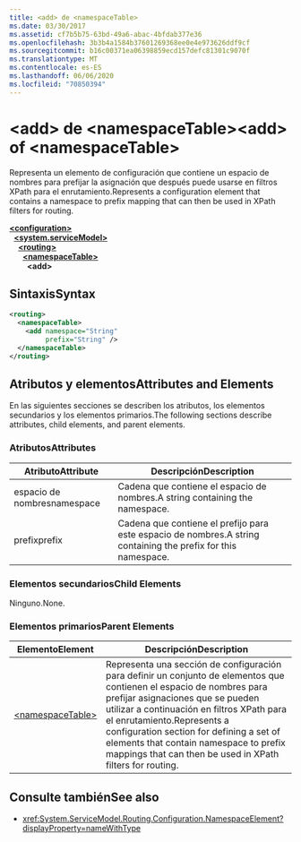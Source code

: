 ```yaml
---
title: <add> de <namespaceTable>
ms.date: 03/30/2017
ms.assetid: cf7b5b75-63bd-49a6-abac-4bfdab377e36
ms.openlocfilehash: 3b3b4a1584b37601269368ee0e4e973626ddf9cf
ms.sourcegitcommit: b16c00371ea06398859ecd157defc81301c9070f
ms.translationtype: MT
ms.contentlocale: es-ES
ms.lasthandoff: 06/06/2020
ms.locfileid: "70850394"
---
```

# <a name="add-of-namespacetable"></a><span data-ttu-id="6ad82-102">\<add> de \<namespaceTable></span><span class="sxs-lookup"><span data-stu-id="6ad82-102">\<add> of \<namespaceTable></span></span>
<span data-ttu-id="6ad82-103">Representa un elemento de configuración que contiene un espacio de nombres para prefijar la asignación que después puede usarse en filtros XPath para el enrutamiento.</span><span class="sxs-lookup"><span data-stu-id="6ad82-103">Represents a configuration element that contains a namespace to prefix mapping that can then be used in XPath filters for routing.</span></span>  
  
[**\<configuration>**](../configuration-element.md)\
&nbsp;&nbsp;[**\<system.serviceModel>**](system-servicemodel.md)\
&nbsp;&nbsp;&nbsp;&nbsp;[**\<routing>**](routing.md)\
&nbsp;&nbsp;&nbsp;&nbsp;&nbsp;&nbsp;[**\<namespaceTable>**](namespacetable.md)\
&nbsp;&nbsp;&nbsp;&nbsp;&nbsp;&nbsp;&nbsp;&nbsp;**\<add>**  
  
## <a name="syntax"></a><span data-ttu-id="6ad82-104">Sintaxis</span><span class="sxs-lookup"><span data-stu-id="6ad82-104">Syntax</span></span>  
  
```xml  
<routing>
  <namespaceTable>
    <add namespace="String"
         prefix="String" />
  </namespaceTable>
</routing>
```  
  
## <a name="attributes-and-elements"></a><span data-ttu-id="6ad82-105">Atributos y elementos</span><span class="sxs-lookup"><span data-stu-id="6ad82-105">Attributes and Elements</span></span>  
 <span data-ttu-id="6ad82-106">En las siguientes secciones se describen los atributos, los elementos secundarios y los elementos primarios.</span><span class="sxs-lookup"><span data-stu-id="6ad82-106">The following sections describe attributes, child elements, and parent elements.</span></span>  
  
### <a name="attributes"></a><span data-ttu-id="6ad82-107">Atributos</span><span class="sxs-lookup"><span data-stu-id="6ad82-107">Attributes</span></span>  
  
|<span data-ttu-id="6ad82-108">Atributo</span><span class="sxs-lookup"><span data-stu-id="6ad82-108">Attribute</span></span>|<span data-ttu-id="6ad82-109">Descripción</span><span class="sxs-lookup"><span data-stu-id="6ad82-109">Description</span></span>|  
|---------------|-----------------|  
|<span data-ttu-id="6ad82-110">espacio de nombres</span><span class="sxs-lookup"><span data-stu-id="6ad82-110">namespace</span></span>|<span data-ttu-id="6ad82-111">Cadena que contiene el espacio de nombres.</span><span class="sxs-lookup"><span data-stu-id="6ad82-111">A string containing the namespace.</span></span>|  
|<span data-ttu-id="6ad82-112">prefix</span><span class="sxs-lookup"><span data-stu-id="6ad82-112">prefix</span></span>|<span data-ttu-id="6ad82-113">Cadena que contiene el prefijo para este espacio de nombres.</span><span class="sxs-lookup"><span data-stu-id="6ad82-113">A string containing the prefix for this namespace.</span></span>|  
  
### <a name="child-elements"></a><span data-ttu-id="6ad82-114">Elementos secundarios</span><span class="sxs-lookup"><span data-stu-id="6ad82-114">Child Elements</span></span>  
 <span data-ttu-id="6ad82-115">Ninguno.</span><span class="sxs-lookup"><span data-stu-id="6ad82-115">None.</span></span>  
  
### <a name="parent-elements"></a><span data-ttu-id="6ad82-116">Elementos primarios</span><span class="sxs-lookup"><span data-stu-id="6ad82-116">Parent Elements</span></span>  
  
|<span data-ttu-id="6ad82-117">Elemento</span><span class="sxs-lookup"><span data-stu-id="6ad82-117">Element</span></span>|<span data-ttu-id="6ad82-118">Descripción</span><span class="sxs-lookup"><span data-stu-id="6ad82-118">Description</span></span>|  
|-------------|-----------------|  
|[\<namespaceTable>](namespacetable.md)|<span data-ttu-id="6ad82-119">Representa una sección de configuración para definir un conjunto de elementos que contienen el espacio de nombres para prefijar asignaciones que se pueden utilizar a continuación en filtros XPath para el enrutamiento.</span><span class="sxs-lookup"><span data-stu-id="6ad82-119">Represents a configuration section for defining a set of elements that contain namespace to prefix mappings that can then be used in XPath filters for routing.</span></span>|  
  
## <a name="see-also"></a><span data-ttu-id="6ad82-120">Consulte también</span><span class="sxs-lookup"><span data-stu-id="6ad82-120">See also</span></span>

- <xref:System.ServiceModel.Routing.Configuration.NamespaceElement?displayProperty=nameWithType>
